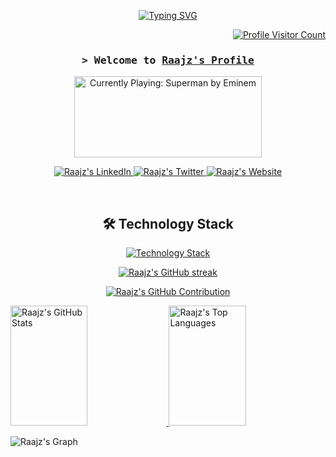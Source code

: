 <p align="center">
  <a href="https://github.com/raajz49">
    <img src="https://readme-typing-svg.herokuapp.com?font=Fira+Code&size=22&pause=1000&color=F75C7E&center=true&vCenter=true&width=440&lines=Software+Engineer;AI+Enthusiast;Open+Source+Contributor" alt="Typing SVG" />
  </a>
</p>

<p align="right">
  <a href="https://komarev.com/ghpvc/?username=raajz49&style=flat&color=F75C7E" target="_blank">
    <img src="https://komarev.com/ghpvc/?username=raajz49&label=Profile+Views&color=F75C7E" alt="Profile Visitor Count" />
  </a>
</p>

<div align="center">
  <h3><samp>&gt; Welcome to <b><a href="https://www.linkedin.com/in/rajkoirala/" target="_blank">Raajz's Profile</a></b></samp></h3>
</div>

<!-- Spotify Embed -->
<p align="center">
  <a href="https://open.spotify.com/collection/tracks" target="_blank">
    <img src="https://spotify-github-readme.vercel.app/api/spotify" height="130" width="300" alt="Currently Playing: Superman by Eminem"  />
  </a>
</p>




<!-- Social Links -->
<p align="center">
  <a href="https://www.linkedin.com/in/rajkoirala/" target="_blank">
    <img src="https://img.shields.io/badge/LinkedIn-0077B5?style=for-the-badge&logo=linkedin&logoColor=white" alt="Raajz's LinkedIn" />
  </a>
  <a href="https://twitter.com/raajz49" target="_blank">
    <img src="https://img.shields.io/badge/Twitter-1DA1F2?style=for-the-badge&logo=twitter&logoColor=white" alt="Raajz's Twitter" />
  </a>
  <a href="https://www.rajkoirala.com.np/" target="_blank">
    <img src="https://img.shields.io/badge/Website-0D1117?style=for-the-badge&logo=google-chrome&logoColor=white" alt="Raajz's Website" />
  </a>
</p>
<br />

<h2 align="center">🛠️ Technology Stack</h2>
<p align="center">
  <a href="https://skillicons.dev">
    <img src="https://skillicons.dev/icons?i=nextjs,react,nodejs,express,mongodb,postgresql,redis,kafka,git,docker,aws,electron,typescript,prisma,selenium,workers,tailwind,vercel&perline=8" alt="Technology Stack" />
  </a>
</p>

<!-- GitHub Stats -->
<p align="center">
 <a href="https://github.com/raajz49">
  <img src="https://streak-stats.demolab.com/?user=raajz49&theme=radical&border=7F3FBF&background=0D1117" alt="Raajz's GitHub streak"/>
</a>

</p>


<p align="center">
  <a href="https://github.com/raajz49">
    <img src="https://github-profile-summary-cards.vercel.app/api/cards/profile-details?username=raajz49&theme=radical" alt="Raajz's GitHub Contribution" />
  </a>
</p>

<a href="https://github.com/raajz49">
  <img alt="Raajz's GitHub Stats" src="https://denvercoder1-github-readme-stats.vercel.app/api?username=raajz49&show_icons=true&count_private=true&theme=react&border_color=F75C7E&bg_color=0D1117&title_color=F75C7E&icon_color=F8D866" height="192px" width="49.5%" />
  <img alt="Raajz's Top Languages" src="https://denvercoder1-github-readme-stats.vercel.app/api/top-langs/?username=raajz49&langs_count=8&layout=compact&theme=react&border_color=F75C7E&bg_color=0D1117&title_color=F75C7E&icon_color=F8D866" height="192px" width="49.5%" />
</a>
<br />

![Raajz's Graph](https://github-readme-activity-graph.vercel.app/graph?username=raajz49&custom_title=Raajz's%20GitHub%20Activity%20Graph&bg_color=0D1117&color=F75C7E&line=F75C7E&point=F75C7E&area_color=FFFFFF&title_color=FFFFFF&area=true)
